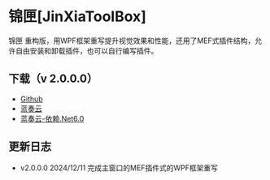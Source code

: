 # 锦匣[JinXiaToolBox]
锦匣 重构版，用WPF框架重写提升视觉效果和性能，还用了MEF式插件结构，允许自由安装和卸载插件，也可以自行编写插件。      


## 下载（v 2.0.0.0）

- [Github](https://github.com/tp1415926535/JinXiaToolBox/raw/main/%E9%94%A6%E5%8C%A3v2.0.0.0-%E4%BE%9D%E8%B5%96.Net6.0.zip)
- [蓝奏云](https://wwvr.lanzn.com/iad2w2hv5fab)
- [蓝奏云-依赖.Net6.0](https://wwvr.lanzn.com/i3Olj2hv5fcd)

## 更新日志
* v2.0.0.0 2024/12/11 完成主窗口的MEF插件式的WPF框架重写
